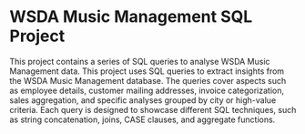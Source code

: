 # WSDA Music Management SQL Project

This project contains a series of SQL queries to analyse WSDA Music Management data. This project uses SQL queries to extract insights from the WSDA Music Management database. The queries cover aspects such as employee details, customer mailing addresses, invoice categorization, sales aggregation, and specific analyses grouped by city or high-value criteria. Each query is designed to showcase different SQL techniques, such as string concatenation, joins, CASE clauses, and aggregate functions.
